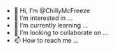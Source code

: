 - 👋 Hi, I’m @ChillyMcFreeze
- 👀 I’m interested in ...
- 🌱 I’m currently learning ...
- 💞️ I’m looking to collaborate on ...
- 📫 How to reach me ...

<!---
ChillyMcFreeze/ChillyMcFreeze is a ✨ special ✨ repository because its `README.md` (this file) appears on your GitHub profile.
You can click the Preview link to take a look at your changes.
--->
